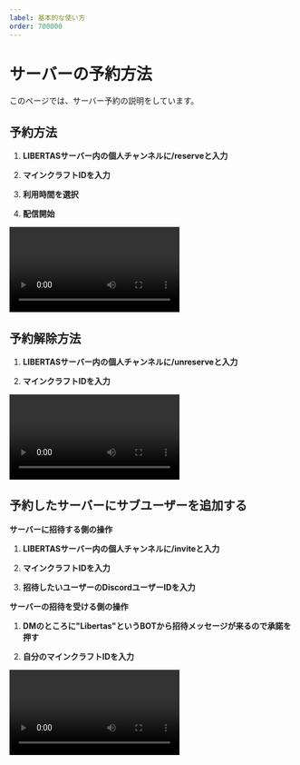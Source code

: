 ```yaml
---
label: 基本的な使い方
order: 700000
---
```


# サーバーの予約方法
このページでは、サーバー予約の説明をしています。

## 予約方法  

1. **LIBERTASサーバー内の個人チャンネルに/reserveと入力**  

2. **マインクラフトIDを入力**  

3. **利用時間を選択**  

4. **配信開始**  

<video src="https://nextcloud.nandeyanen.click/index.php/s/RMcHEjrjE3y88LM/download/1.mp4" controls="true"></video>

## 予約解除方法  

1. **LIBERTASサーバー内の個人チャンネルに/unreserveと入力**  

2. **マインクラフトIDを入力**

<video src="https://nextcloud.nandeyanen.click/index.php/s/gmWeSLaBzL5Gq7Z/download/2.mp4" controls="true"></video>

## 予約したサーバーにサブユーザーを追加する

**サーバーに招待する側の操作**  

1. **LIBERTASサーバー内の個人チャンネルに/inviteと入力**

2. **マインクラフトIDを入力**

3. **招待したいユーザーのDiscordユーザーIDを入力**


**サーバーの招待を受ける側の操作**

1. **DMのところに"Libertas"というBOTから招待メッセージが来るので承諾を押す**

2. **自分のマインクラフトIDを入力**

<video src="https://nextcloud.nandeyanen.click/index.php/s/tMnpFgzLfAK6nDS/download/test2.mp4" controls="true"></video>

